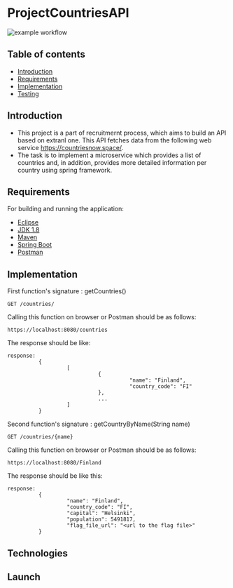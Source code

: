 # ProjectCountriesAPI
![example workflow](https://github.com/ybarhoush/country-service/actions/workflows/main.yml/badge.svg)

## Table of contents
* [Introduction](#Introduction)
* [Requirements](#Requirments)
* [Implementation](#Implementation)
* [Testing](#Testing)

## Introduction

- This project is a part of recruitmernt process, which aims to build an API based on extranl one. This API fetches data from 
the following web service https://countriesnow.space/.
- The task is to implement a microservice which provides a list of countries and, in addition, provides more detailed information per country  using spring framework.

## Requirements

For building and running the application:

- [Eclipse](https://www.eclipse.org/downloads/)
- [JDK 1.8](http://www.oracle.com/technetwork/java/javase/downloads/jdk8-downloads-2133151.html)
- [Maven](https://maven.apache.org)
- [Spring Boot](http://projects.spring.io/spring-boot/)
- [Postman](https://www.postman.com/)

## Implementation
First function's signature : getCountries()
```
GET /countries/
```
Calling this function on browser or Postman should be as follows:
```
https://localhost:8080/countries
```
The response should be like:
```
response:
          {
                   [
                             {
                                       "name": "Finland",
                                       "country_code": "FI"
                             },
                             ...
                   ]
          }
```
Second function's signature : getCountryByName(String name)
```
GET /countries/{name}
```
Calling this function on browser or Postman should be as follows:
```
https://localhost:8080/Finland
```
The response should be like this:
```
response:
          {
                   "name": "Finland",
                   "country_code": "FI",
                   "capital": "Helsinki",
                   "population": 5491817,
                   "flag_file_url": "<url to the flag file>"
          }
```  
## Technologies
## Launch
